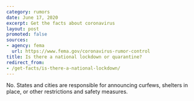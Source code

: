 ```yaml
---
category: rumors
date: June 17, 2020
excerpt: Get the facts about coronavirus
layout: post
promoted: false
sources:
- agency: fema
  url: https://www.fema.gov/coronavirus-rumor-control
title: Is there a national lockdown or quarantine?
redirect_from: 
- /get-facts/is-there-a-national-lockdown/
---
```


No. States and cities are responsible for announcing curfews, shelters in place, or other restrictions and safety measures.
